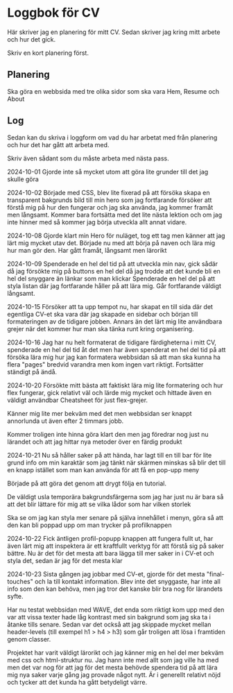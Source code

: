# Loggbok för CV

Här skriver jag en planering för mitt CV.
Sedan skriver jag kring mitt arbete och hur det gick.

Skriv en kort planering först.

## Planering

Ska göra en webbsida med tre olika sidor som ska vara Hem, Resume och About

## Log

Sedan kan du skriva i loggform om vad du har arbetat med från planering och hur det har gått att arbeta med.

Skriv även sådant som du måste arbeta med nästa pass.


2024-10-01
Gjorde inte så mycket utom att göra lite grunder till det jag skulle göra

2024-10-02
Började med CSS, blev lite fixerad på att försöka skapa en transparent bakgrunds bild till min hero som jag fortfarande försöker att förstå mig på hur den fungerar och jag ska använda, jag kommer framåt men långsamt. Kommer bara fortsätta med det lite nästa lektion och om jag inte hinner med så kommer jag börja utveckla allt annat vidare.

2024-10-08
Gjorde klart min Hero för nuläget, tog ett tag men känner att jag lärt mig mycket utav det. Började nu med att börja på naven och lära mig hur man gör den. Har gått framåt, långsamt men lärorikt

2024-10-09
Spenderade en hel del tid på att utveckla min nav, gick sådär då jag försökte mig på buttons en hel del då jag trodde att det kunde bli en hel del snyggare än länkar som man klickar
Spenderade en hel del på att styla listan där jag fortfarande håller på att lära mig.
Går fortfarande väldigt långsamt.

2024-10-15
Försöker att ta upp tempot nu, har skapat en till sida där det egentliga CV-et ska vara där jag skapade en sidebar och början till formateringen av de tidigare jobben. Annars än det lärt mig lite användbara grejer när det kommer hur man ska tänka runt kring organisering.

2024-10-16
Jag har nu helt formaterat de tidigare färdigheterna i mitt CV, spenderade en hel del tid åt det men har även spenderat en hel del tid på att försöka lära mig hur jag kan formatera webbsidan så att man ska kunna ha flera "pages" bredvid varandra men kom ingen vart riktigt. Fortsätter ständigt på ändå.  

2024-10-20
Försökte mitt bästa att faktiskt lära mig lite formatering och hur flex fungerar, gick relativt väl och lärde mig mycket och hittade även en väldigt användbar Cheatsheet för just flex-grejer.

 Känner mig lite mer bekväm med det men webbsidan ser knappt annorlunda ut även efter 2 timmars jobb.

Kommer troligen inte hinna göra klart den men jag föredrar nog just nu lärandet och att jag hittar nya metoder över en färdig produkt

2024-10-21
Nu så håller saker på att hända, har lagt till en till bar för lite grund info om min karaktär som jag tänkt när skärmen minskas så blir det till en knapp istället som man kan använda för att få en pop-upp meny

Började på att göra det genom att drygt följa en tutorial.

De väldigt usla temporära bakgrundsfärgerna som jag har just nu är bara så att det blir lättare för mig att se vilka lådor som har vilken storlek

Ska se om jag kan styla mer senare på själva innehållet i menyn, göra så att den kan bli poppad upp om man trycker på profilknappen

2024-10-22
Fick äntligen profil-popupp knappen att fungera fullt ut, har även lärt mig att inspektera är ett kraftfullt verktyg för att förstå sig på saker bättre. Nu är det för det mesta att bara lägga till mer saker in i CV-et och styla det, sedan är jag för det mesta klar

2024-10-23
Sista gången jag jobbar med CV-et, gjorde för det mesta "final-touches" och la till kontakt information. Blev inte det snyggaste, har inte all info som den kan behöva, men jag tror det kanske blir bra nog för lärandets syfte.

Har nu testat webbsidan med WAVE, det enda som riktigt kom upp med den var att vissa texter hade låg kontrast med sin bakgrund som jag ska ta i åtanke tills senare. Sedan var det också att jag skippade mycket mellan header-levels (till exempel h1 > h4 > h3) som går troligen att lösa i framtiden genom classer.

Projektet har varit väldigt lärorikt och jag känner mig en hel del mer bekväm med css och html-struktur nu. Jag hann inte med allt som jag ville ha med men det var nog för att jag för det mesta behövde spendera tid på att lära mig nya saker varje gång jag provade något nytt. Är i generellt relativt nöjd och tycker att det kunda ha gått betydeligt värre.